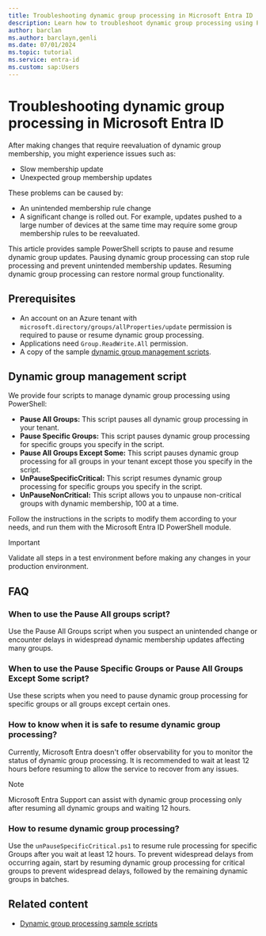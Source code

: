 ```yaml
---
title: Troubleshooting dynamic group processing in Microsoft Entra ID
description: Learn how to troubleshoot dynamic group processing using PowerShell
author: barclan
ms.author: barclayn,genli
ms.date: 07/01/2024
ms.topic: tutorial
ms.service: entra-id
ms.custom: sap:Users
---
```


# Troubleshooting dynamic group processing in Microsoft Entra ID

After making changes that require reevaluation of dynamic group membership, you might experience issues such as:

- Slow membership update
- Unexpected group membership updates

These problems can be caused by: 

- An unintended membership rule change
- A significant change is rolled out. For example, updates pushed to a large number of devices at the same time may require some group membership rules to be reevaluated.

This article provides sample PowerShell scripts to pause and resume dynamic group updates. Pausing dynamic group processing can stop rule processing and prevent unintended membership updates. Resuming dynamic group processing can restore normal group functionality.

## Prerequisites

- An account on an Azure tenant with `microsoft.directory/groups/allProperties/update` permission is required to pause or resume dynamic group processing.
- Applications need `Group.ReadWrite.All` permission.
- A copy of the sample [dynamic group management scripts](https://github.com/barclayn/samples-dynamic-group/tree/main).

## Dynamic group management script

We provide four scripts to manage dynamic group processing using PowerShell:

- **Pause All Groups:** This script pauses all dynamic group processing in your tenant.
- **Pause Specific Groups:** This script pauses dynamic group processing for specific groups you specify in the script.
- **Pause All Groups Except Some:** This script pauses dynamic group processing for all groups in your tenant except those you specify in the script.
- **UnPauseSpecificCritical:** This script resumes dynamic group processing for specific groups you specify in the script.
- **UnPauseNonCritical:** This script allows you to unpause non-critical groups with dynamic membership, 100 at a time.

Follow the instructions in the scripts to modify them according to your needs, and run them with the Microsoft Entra ID PowerShell module.

>[!IMPORTANT]
> Validate all steps in a test environment before making any changes in your production environment.

## FAQ

### When to use the Pause All groups script?

Use the Pause All Groups script when you suspect an unintended change or encounter delays in widespread dynamic membership updates affecting many groups.

### When to use the Pause Specific Groups or Pause All Groups Except Some script?

Use these scripts when you need to pause dynamic group processing for specific groups or all groups except certain ones.

### How to know when it is safe to resume dynamic group processing?

Currently, Microsoft Entra doesn't offer observability for you to monitor the status of dynamic group processing. It is recommended to wait at least 12 hours before resuming to allow the service to recover from any issues.

>[!NOTE]
> Microsoft Entra Support can assist with dynamic group processing only after resuming all dynamic groups and waiting 12 hours. 

### How to resume dynamic group processing?

Use the `unPauseSpecificCritical.ps1` to resume rule processing for specific Groups after you wait at least 12 hours. To prevent widespread delays from occurring again, start by resuming dynamic group processing for critical groups to prevent widespread delays, followed by the remaining dynamic groups in batches.

## Related content

- [Dynamic group processing sample scripts](https://github.com/barclayn/samples-dynamic-group/tree/main)
